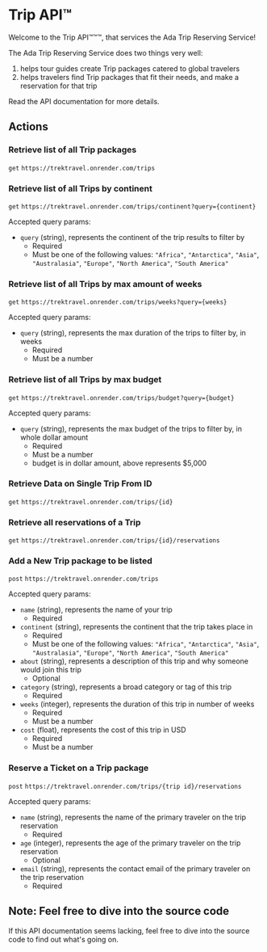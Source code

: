 # Trip API™

Welcome to the Trip API™™™, that services the Ada Trip Reserving Service!

The Ada Trip Reserving Service does two things very well:
  1. helps tour guides create Trip packages catered to global travelers
  2. helps travelers find Trip packages that fit their needs, and make a reservation for that trip

Read the API documentation for more details.

## Actions

### Retrieve list of all Trip packages
`get` `https://trektravel.onrender.com/trips`

### Retrieve list of all Trips by continent
`get` `https://trektravel.onrender.com/trips/continent?query={continent}`

Accepted query params:
- `query` (string), represents the continent of the trip results to filter by
    - Required
    - Must be one of the following values: `"Africa"`, `"Antarctica"`, `"Asia"`, `"Australasia"`, `"Europe"`, `"North America"`, `"South America"`

### Retrieve list of all Trips by max amount of weeks
`get` `https://trektravel.onrender.com/trips/weeks?query={weeks}`

Accepted query params:
- `query` (string), represents the max duration of the trips to filter by, in weeks
    - Required
    - Must be a number

### Retrieve list of all Trips by max budget
`get` `https://trektravel.onrender.com/trips/budget?query={budget}`

Accepted query params:
- `query` (string), represents the max budget of the trips to filter by, in whole dollar amount
    - Required
    - Must be a number
    - budget is in dollar amount, above represents $5,000

### Retrieve Data on Single Trip From ID
`get` `https://trektravel.onrender.com/trips/{id}`

### Retrieve all reservations of a Trip
`get` `https://trektravel.onrender.com/trips/{id}/reservations`

### Add a New Trip package to be listed
`post` `https://trektravel.onrender.com/trips`

Accepted query params:
- `name` (string), represents the name of your trip
  - Required
- `continent` (string), represents the continent that the trip takes place in
  - Required
  - Must be one of the following values: `"Africa"`, `"Antarctica"`, `"Asia"`, `"Australasia"`, `"Europe"`, `"North America"`, `"South America"`
- `about` (string), represents a description of this trip and why someone would join this trip
  - Optional
- `category` (string), represents a broad category or tag of this trip
  - Required
- `weeks` (integer), represents the duration of this trip in number of weeks
  - Required
  - Must be a number
- `cost` (float), represents the cost of this trip in USD
  - Required
  - Must be a number

### Reserve a Ticket on a Trip package
`post` `https://trektravel.onrender.com/trips/{trip id}/reservations`

Accepted query params:
- `name` (string), represents the name of the primary traveler on the trip reservation
  - Required
- `age` (integer), represents the age of the primary traveler on the trip reservation
  - Optional
- `email` (string), represents the contact email of the primary traveler on the trip reservation
  - Required

## Note: Feel free to dive into the source code

If this API documentation seems lacking, feel free to dive into the source code to find out what's going on. 